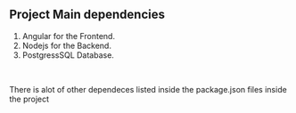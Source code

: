 ## Project Main dependencies

1. Angular for the Frontend.
2. Nodejs for the Backend.
3. PostgressSQL Database.

&nbsp;

There is alot of other dependeces listed inside the package.json files inside the project
